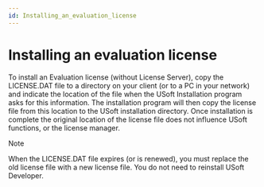 ```yaml
---
id: Installing_an_evaluation_license
---
```


# Installing an evaluation license

To install an Evaluation license (without License Server), copy the LICENSE.DAT file to a directory on your client (or to a PC in your network) and indicate the location of the file when the USoft Installation program asks for this information. The installation program will then copy the license file from this location to the USoft installation directory. Once installation is complete the original location of the license file does not influence USoft functions, or the license manager.

> [!NOTE]
> When the LICENSE.DAT file expires (or is renewed), you must replace the old license file with a new license file. You do not need to reinstall USoft Developer.